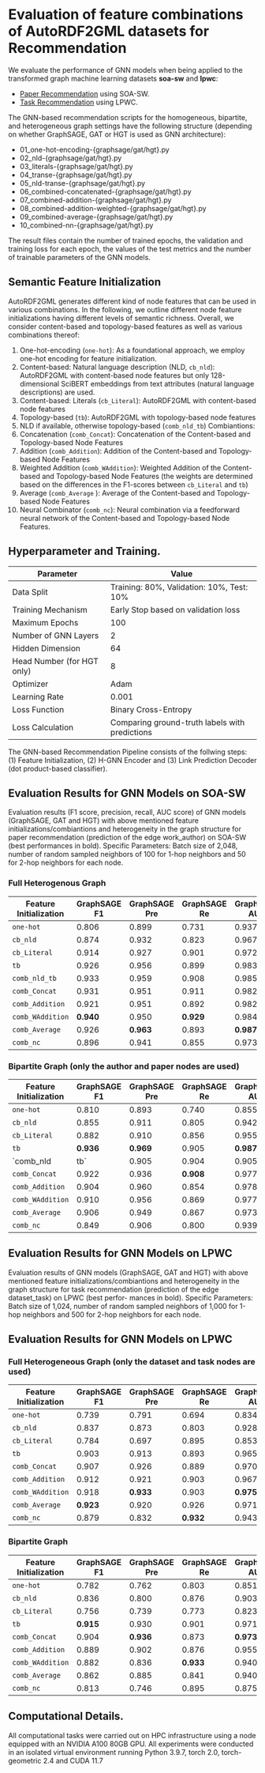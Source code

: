 # Evaluation of feature combinations of AutoRDF2GML datasets for Recommendation

We evaluate the performance of GNN models when being applied to the transformed graph machine learning datasets **soa-sw** and **lpwc**:
* [Paper Recommendation](./paper-recommendation) using SOA-SW.
* [Task Recommendation](./task-recommendation) using LPWC.

The GNN-based recommendation scripts for the homogeneous, bipartite, and heterogeneous graph settings have the following structure (depending on whether GraphSAGE, GAT or HGT is used as GNN architecture):
* 01_one-hot-encoding-{graphsage/gat/hgt}.py
* 02_nld-{graphsage/gat/hgt}.py
* 03_literals-{graphsage/gat/hgt}.py
* 04_transe-{graphsage/gat/hgt}.py
* 05_nld-transe-{graphsage/gat/hgt}.py
* 06_combined-concatenated-{graphsage/gat/hgt}.py
* 07_combined-addition-{graphsage/gat/hgt}.py
* 08_combined-addition-weighted-{graphsage/gat/hgt}.py
* 09_combined-average-{graphsage/gat/hgt}.py
* 10_combined-nn-{graphsage/gat/hgt}.py

The result files contain the number of trained epochs, the validation and training loss for each epoch, the values of the test metrics and the number of trainable parameters of the GNN models. 



## Semantic Feature  Initialization
AutoRDF2GML generates different kind of node features that can be used in various combinations. In the following, we outline different node feature initializations having different levels of semantic richness. Overall, we consider content-based and topology-based features as well as various combinations thereof:
1. One-hot-encoding (`one-hot`): As a foundational approach, we employ one-hot encoding for feature initialization.
2. Content-based: Natural language description (NLD, `cb_nld`): AutoRDF2GML with content-based node features but only 128-dimensional SciBERT embeddings from text attributes (natural language descriptions) are used.
3. Content-based: Literals (`cb_Literal`): AutoRDF2GML with content-based node features
4. Topology-based (`tb`): AutoRDF2GML with topology-based node features
5. NLD if available, otherwise topology-based (`comb_nld_tb`)
Combiantions:
6. Concatenation (`comb_Concat`): Concatenation of the Content-based and Topology-based Node Features
7. Addition (`comb_Addition`): Addition of the Content-based and Topology-based Node Features
8. Weighted Addition (`comb_WAddition`): Weighted Addition of the Content-based and Topology-based Node Features (the weights are determined based on the differences in the F1-scores between `cb_Literal` and `tb`)
9. Average (`comb_Average` ): Average of the Content-based and Topology-based Node Features
10. Neural Combinator (`comb_nc`): Neural combination via a feedforward neural network of the Content-based and Topology-based Node Features.


## Hyperparameter and Training. 
| Parameter                       | Value                                                |
|---------------------------------|------------------------------------------------------|
| Data Split                      | Training: 80%, Validation: 10%, Test: 10%            |
| Training Mechanism              | Early Stop based on validation loss                  |
| Maximum Epochs                  | 100                                                  |
| Number of GNN Layers            | 2                                                    |
| Hidden Dimension                | 64                                                   |
| Head Number (for HGT only)      | 8                                                    |
| Optimizer                       | Adam                                                 |
| Learning Rate                   | 0.001                                                |
| Loss Function                   | Binary Cross-Entropy                                 |
| Loss Calculation                | Comparing ground-truth labels with predictions       |

The GNN-based Recommendation Pipeline consists of the follwing steps: (1) Feature Initialization, (2) H-GNN Encoder and (3) Link Prediction Decoder (dot product-based classifier).


## Evaluation Results for GNN Models on SOA-SW

Evaluation results (F1 score, precision, recall, AUC score) of GNN models (GraphSAGE, GAT and HGT) with above mentioned feature initializations/combiantions and heterogeneity in the graph structure for paper recommendation (prediction of the edge work_author) on SOA-SW (best performances in bold). Specific Parameters: Batch size of 2,048, number of random sampled neighbors of 100 for 1-hop neighbors and 50 for 2-hop neighbors for each node.


### Full Heterogenous Graph

| Feature Initialization      | GraphSAGE F1 | GraphSAGE Pre | GraphSAGE Re | GraphSAGE AUC | GAT F1 | GAT Pre | GAT Re | GAT AUC | HGT F1 | HGT Pre | HGT Re | HGT AUC |
|-----------------------------|--------------|---------------|--------------|---------------|--------|---------|--------|---------|--------|---------|--------|---------|
| `one-hot`                   | 0.806        | 0.899         | 0.731        | 0.937         | 0.875  | 0.925   | 0.830  | 0.962   | 0.890  | 0.880   | 0.901  | 0.949   |
| `cb_nld`                    | 0.874        | 0.932         | 0.823        | 0.967         | 0.877  | 0.924   | 0.834  | 0.961   | 0.886  | 0.901   | 0.872  | 0.957   |
| `cb_Literal`                | 0.914        | 0.927         | 0.901        | 0.972         | 0.889  | 0.919   | 0.861  | 0.964   | 0.887  | 0.882   | 0.892  | 0.945   |
| `tb`                        | 0.926        | 0.956         | 0.899        | 0.983         | 0.910  | 0.942   | 0.880  | 0.975   | 0.915  | 0.935   | 0.896  | 0.976   |
| `comb_nld_tb`               | 0.933        | 0.959         | 0.908        | 0.985         | 0.920  | 0.929   | 0.910  | 0.973   | 0.906  | 0.943   | 0.872  | 0.976   |
| `comb_Concat`               | 0.931        | 0.951         | 0.911        | 0.982         | 0.918  | 0.948   | 0.890  | 0.979   | 0.925  | **0.949** | 0.902  | **0.982** |
| `comb_Addition`             | 0.921        | 0.951         | 0.892        | 0.982         | 0.922  | **0.956** | 0.889  | 0.982   | 0.882  | 0.939   | 0.832  | 0.970   |
| `comb_WAddition`            | **0.940**    | 0.950         | **0.929**    | 0.984         | **0.923** | 0.954   | 0.894  | **0.983** | 0.885  | 0.934   | 0.841  | 0.968   |
| `comb_Average`              | 0.926        | **0.963**     | 0.893        | **0.987**     | 0.898  | 0.932   | 0.866  | 0.971   | **0.934** | 0.937   | **0.931** | 0.977   |
| `comb_nc`                   | 0.896        | 0.941         | 0.855        | 0.973         | 0.889  | 0.867   | **0.912** | 0.941   | 0.889  | 0.913   | 0.865  | 0.961   |

### Bipartite Graph (only the author and paper nodes are used)

| Feature Initialization      | GraphSAGE F1 | GraphSAGE Pre | GraphSAGE Re | GraphSAGE AUC | GAT F1 | GAT Pre | GAT Re | GAT AUC | HGT F1 | HGT Pre | HGT Re | HGT AUC |
|-----------------------------|--------------|---------------|--------------|---------------|--------|---------|--------|---------|--------|---------|--------|---------|
| `one-hot`                   | 0.810        | 0.893         | 0.740        | 0.855         | 0.823  | 0.894   | 0.763  | 0.863   | 0.824  | 0.896   | 0.763  | 0.850   |
| `cb_nld`                    | 0.855        | 0.911         | 0.805        | 0.942         | 0.830  | 0.871   | 0.793  | 0.892   | 0.854  | 0.836   | **0.873** | 0.924   |
| `cb_Literal`                | 0.882        | 0.910         | 0.856        | 0.955         | 0.846  | 0.852   | 0.841  | 0.903   | 0.847  | 0.846   | 0.848  | 0.914   |
| `tb`                        | **0.936**    | **0.969**     | 0.905        | **0.987**     | **0.895** | **0.914** | 0.877  | **0.952** | **0.892** | **0.940** | 0.850  | **0.967** |
| `comb_nld|tb`               | 0.905        | 0.904         | 0.905        | 0.965         | 0.872  | 0.877   | 0.866  | 0.928   | 0.828  | 0.898   | 0.768  | 0.915   |
| `comb_Concat`               | 0.922        | 0.936         | **0.908**    | 0.977         | 0.891  | 0.890   | **0.893** | 0.941   | 0.872  | 0.902   | 0.844  | 0.945   |
| `comb_Addition`             | 0.904        | 0.960         | 0.854        | 0.978         | 0.855  | 0.904   | 0.810  | 0.942   | 0.884  | 0.937   | 0.837  | 0.963   |
| `comb_WAddition`            | 0.910        | 0.956         | 0.869        | 0.977         | 0.873  | 0.902   | 0.845  | 0.939   | 0.876  | 0.904   | 0.850  | 0.949   |
| `comb_Average`              | 0.906        | 0.949         | 0.867        | 0.973         | 0.876  | 0.888   | 0.865  | 0.940   | 0.866  | 0.875   | 0.857  | 0.933   |
| `comb_nc`                   | 0.849        | 0.906         | 0.800        | 0.939         | 0.846  | 0.890   | 0.807  | 0.924   | 0.818  | 0.918   | 0.738  | 0.915   |


## Evaluation Results for GNN Models on LPWC
Evaluation results of GNN models (GraphSAGE, GAT and HGT) with above mentioned feature initializations/combiantions and
heterogeneity in the graph structure for task recommendation (prediction of the edge dataset_task) on LPWC (best perfor-
mances in bold). Specific Parameters: Batch size of 1,024, number of random sampled neighbors of 1,000 for 1-hop neighbors and 500 for 2-hop neighbors for each node.

## Evaluation Results for GNN Models on LPWC

### Full Heterogeneous Graph (only the dataset and task nodes are used)

| Feature Initialization      | GraphSAGE F1 | GraphSAGE Pre | GraphSAGE Re | GraphSAGE AUC | GAT F1 | GAT Pre | GAT Re | GAT AUC | HGT F1 | HGT Pre | HGT Re | HGT AUC |
|-----------------------------|--------------|---------------|--------------|---------------|--------|---------|--------|---------|--------|---------|--------|---------|
| `one-hot`                   | 0.739        | 0.791         | 0.694        | 0.834         | 0.748  | 0.766   | 0.732  | 0.794   | 0.778  | 0.801   | 0.756  | 0.859   |
| `cb_nld`                    | 0.837        | 0.873         | 0.803        | 0.928         | 0.802  | 0.742   | 0.872  | 0.847   | 0.783  | 0.721   | 0.857  | 0.862   |
| `cb_Literal`                | 0.784        | 0.697         | 0.895        | 0.853         | 0.800  | 0.834   | 0.769  | 0.879   | 0.820  | 0.778   | 0.868  | 0.894   |
| `tb`                        | 0.903        | 0.913         | 0.893        | 0.965         | 0.868  | **0.916** | 0.826  | 0.936   | 0.877  | 0.837   | 0.922  | 0.936   |
| `comb_Concat`               | 0.907        | 0.926         | 0.889        | 0.970         | 0.873  | 0.911   | 0.839  | 0.936   | 0.826  | 0.779   | 0.878  | 0.898   |
| `comb_Addition`             | 0.912        | 0.921         | 0.903        | 0.967         | 0.875  | 0.890   | 0.860  | 0.936   | **0.885** | **0.845** | **0.930** | **0.943** |
| `comb_WAddition`            | 0.918        | **0.933**     | 0.903        | **0.975**     | 0.872  | 0.896   | 0.849  | 0.938   | 0.875  | 0.841   | 0.912  | 0.936   |
| `comb_Average`              | **0.923**    | 0.920         | 0.926        | 0.971         | **0.882** | 0.882   | 0.883  | **0.942** | 0.829  | 0.767   | 0.903  | 0.896   |
| `comb_nc`                   | 0.879        | 0.832         | **0.932**    | 0.943         | 0.825  | 0.766   | **0.894** | 0.886   | 0.783  | 0.811   | 0.757  | 0.875   |

### Bipartite Graph

| Feature Initialization      | GraphSAGE F1 | GraphSAGE Pre | GraphSAGE Re | GraphSAGE AUC | GAT F1 | GAT Pre | GAT Re | GAT AUC | HGT F1 | HGT Pre | HGT Re | HGT AUC |
|-----------------------------|--------------|---------------|--------------|---------------|--------|---------|--------|---------|--------|---------|--------|---------|
| `one-hot`                   | 0.782        | 0.762         | 0.803        | 0.851         | 0.737  | 0.601   | **0.951** | 0.745   | 0.697  | 0.541   | 0.980  | 0.743   |
| `cb_nld`                    | 0.836        | 0.800         | 0.876        | 0.903         | 0.806  | 0.771   | 0.845  | 0.852   | 0.795  | 0.718   | 0.891  | 0.868   |
| `cb_Literal`                | 0.756        | 0.739         | 0.773        | 0.823         | 0.815  | 0.779   | 0.855  | 0.859   | 0.798  | 0.739   | 0.868  | 0.869   |
| `tb`                        | **0.915**    | 0.930         | 0.901        | 0.971         | **0.830** | **0.809** | 0.852  | **0.898** | 0.819  | **0.866** | 0.776  | **0.912** |
| `comb_Concat`               | 0.904        | **0.936**     | 0.873        | **0.973**     | 0.799  | 0.717   | 0.903  | 0.869   | **0.845** | 0.803   | 0.892  | 0.909   |
| `comb_Addition`             | 0.889        | 0.902         | 0.876        | 0.955         | 0.803  | 0.750   | 0.864  | 0.878   | 0.721  | 0.574   | **0.971** | 0.772   |
| `comb_WAddition`            | 0.882        | 0.836         | **0.933**    | 0.940         | 0.791  | 0.717   | 0.882  | 0.865   | 0.794  | 0.726   | 0.875  | 0.854   |
| `comb_Average`              | 0.862        | 0.885         | 0.841        | 0.940         | 0.793  | 0.726   | 0.872  | 0.869   | 0.732  | 0.599   | 0.939  | 0.769   |
| `comb_nc`                   | 0.813        | 0.746         | 0.895        | 0.875         | 0.740  | 0.617   | 0.923  | 0.725   | 0.740  | 0.603   | 0.958  | 0.767   |


## Computational Details. 
All computational tasks were carried out on HPC infrastructure
using a node equipped with an NVIDIA A100 80GB GPU. All experiments were
conducted in an isolated virtual environment running Python 3.9.7, torch 2.0,
torch-geometric 2.4 and CUDA 11.7

